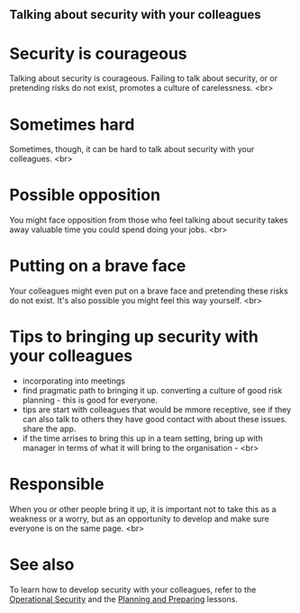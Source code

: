 
## Talking about security with your colleagues

# Security is courageous
Talking about security is courageous. Failing to talk about security, or or pretending risks do not exist, promotes a culture of carelessness.
&lt;br&gt;
# Sometimes hard
Sometimes, though, it can be hard to talk about security with your colleagues.
&lt;br&gt;
# Possible opposition
You might face opposition from those who feel talking about security takes away valuable time you could spend doing your jobs.
&lt;br&gt;
# Putting on a brave face
Your colleagues might even put on a brave face and pretending these risks do not exist. It&#39;s also possible you might feel this way yourself.
&lt;br&gt;
# Tips to bringing up security with your colleagues
- incorporating into meetings
- find pragmatic path to bringing it up. converting a culture of good risk planning - this is good for everyone.
- tips are start with colleagues that would be mmore receptive, see if they can also talk to others they have good contact with about these issues. share the app.
- if the time arrises to bring this up in a team setting, bring up with manager in terms of what it will bring to the organisation -
&lt;br&gt;
# Responsible
When you or other people bring it up, it is important not to take this as a weakness or a worry, but as an opportunity to develop and make sure everyone is on the same page.
&lt;br&gt;
# See also
To learn how to develop security with your colleagues, refer to the [Operational Security](topics/understand-3-opsec/0-getting-started/1-1-intro.md) and the [Planning and Preparing](topics/practice-2-planning/0-getting-started/1-1-intro.md) lessons.
